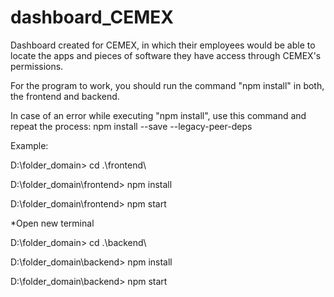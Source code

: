 # dashboard_CEMEX

Dashboard created for CEMEX, in which their employees would be able to locate the apps and pieces of software they have access through CEMEX's permissions.


For the program to work, you should run the command "npm install" in both, the frontend and backend.

In case of an error while executing "npm install", use this command and repeat the process:
npm install --save --legacy-peer-deps

Example:

  D:\folder_domain> cd .\frontend\
  
  D:\folder_domain\frontend> npm install
  
  D:\folder_domain\frontend> npm start


*Open new terminal

  D:\folder_domain> cd .\backend\
  
  D:\folder_domain\backend> npm install
  
  D:\folder_domain\backend> npm start
